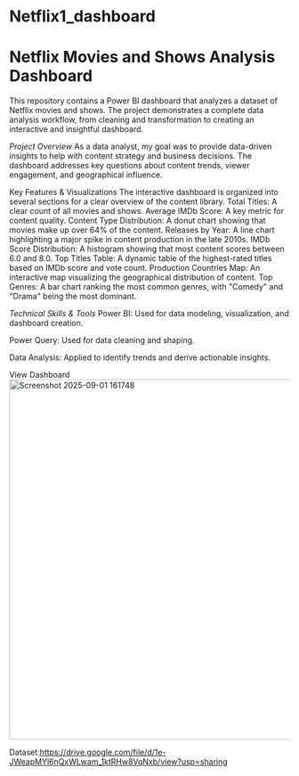 # Netflix1_dashboard

# Netflix Movies and Shows Analysis Dashboard
This repository contains a Power BI dashboard that analyzes a dataset of Netflix movies and shows. The project demonstrates a complete data analysis workflow, from cleaning and transformation to creating an interactive and insightful dashboard.

*Project Overview*
As a data analyst, my goal was to provide data-driven insights to help with content strategy and business decisions. The dashboard addresses key questions about content trends, viewer engagement, and geographical influence.

Key Features & Visualizations
The interactive dashboard is organized into several sections for a clear overview of the content library.
Total Titles: A clear count of all movies and shows.
Average IMDb Score: A key metric for content quality.
Content Type Distribution: A donut chart showing that movies make up over 64% of the content.
Releases by Year: A line chart highlighting a major spike in content production in the late 2010s.
IMDb Score Distribution: A histogram showing that most content scores between 6.0 and 8.0.
Top Titles Table: A dynamic table of the highest-rated titles based on IMDb score and vote count.
Production Countries Map: An interactive map visualizing the geographical distribution of content.
Top Genres: A bar chart ranking the most common genres, with "Comedy" and "Drama" being the most dominant.

*Technical Skills & Tools*
Power BI: Used for data modeling, visualization, and dashboard creation.

Power Query: Used for data cleaning and shaping.

Data Analysis: Applied to identify trends and derive actionable insights.


View Dashboard
<img width="1148" height="647" alt="Screenshot 2025-09-01 161748" src="https://github.com/user-attachments/assets/44513a25-e0aa-43f5-a7a2-fd905d113b03" />

Dataset:https://drive.google.com/file/d/1e-JWeapMYl6nQxWLwam_1ktRHw8VqNxb/view?usp=sharing
